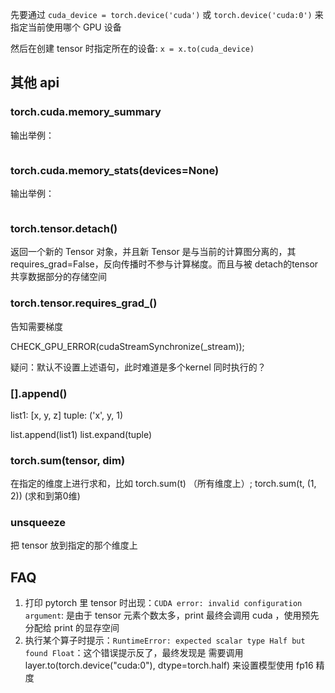 
先要通过 `cuda_device = torch.device('cuda')` 或 `torch.device('cuda:0')` 来指定当前使用哪个 GPU 设备

然后在创建 tensor 时指定所在的设备: `x = x.to(cuda_device)`

## 其他 api

### torch.cuda.memory_summary
输出举例：
```

```

### torch.cuda.memory_stats(devices=None)

输出举例：
```

```

### torch.tensor.detach()
返回一个新的 Tensor 对象，并且新 Tensor 是与当前的计算图分离的，其 requires_grad=False，反向传播时不参与计算梯度。而且与被 detach的tensor共享数据部分的存储空间

### torch.tensor.requires_grad_()
告知需要梯度

CHECK_GPU_ERROR(cudaStreamSynchronize(_stream));

疑问：默认不设置上述语句，此时难道是多个kernel 同时执行的？

### [].append()
list1: [x, y, z]
tuple: ('x', y, 1)

list.append(list1)
list.expand(tuple)

### torch.sum(tensor, dim)
在指定的维度上进行求和，比如 torch.sum(t) （所有维度上）; torch.sum(t, (1, 2)) (求和到第0维)

### unsqueeze
把 tensor 放到指定的那个维度上

## FAQ
1. 打印 pytorch 里 tensor 时出现：`CUDA error: invalid configuration argument`: 是由于 tensor 元素个数太多，print 最终会调用 cuda ，使用预先分配给 print 的显存空间
2. 执行某个算子时提示：`RuntimeError: expected scalar type Half but found Float`：这个错误提示反了，最终发现是 需要调用 layer.to(torch.device("cuda:0"), dtype=torch.half) 来设置模型使用 fp16 精度
